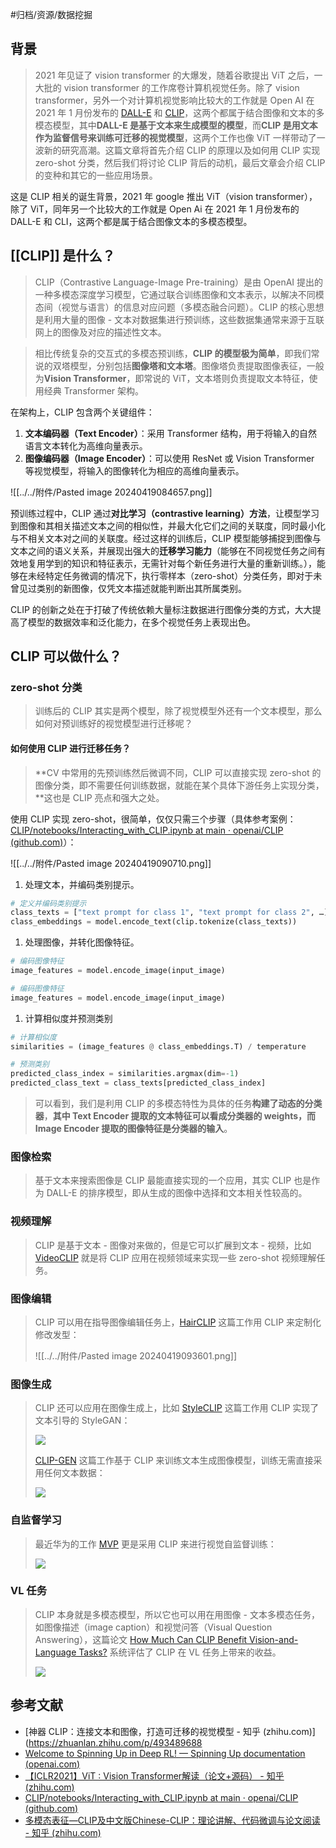 #归档/资源/数据挖掘

## 背景

> 2021 年见证了 vision transformer 的大爆发，随着谷歌提出 ViT 之后，一大批的 vision transformer 的工作席卷计算机视觉任务。除了 vision transformer，另外一个对计算机视觉影响比较大的工作就是 Open AI 在 2021 年 1 月份发布的 [DALL-E](https://link.zhihu.com/?target=https%3A//openai.com/blog/dall-e/) 和 [CLIP](https://link.zhihu.com/?target=https%3A//openai.com/blog/clip/)，这两个都属于结合图像和文本的多模态模型，其中**DALL-E 是基于文本来生成模型的模型**，而**CLIP 是用文本作为监督信号来训练可迁移的视觉模型**，这两个工作也像 ViT 一样带动了一波新的研究高潮。这篇文章将首先介绍 CLIP 的原理以及如何用 CLIP 实现 zero-shot 分类，然后我们将讨论 CLIP 背后的动机，最后文章会介绍 CLIP 的变种和其它的一些应用场景。

这是 CLIP 相关的诞生背景，2021 年 google 推出 ViT（vision transformer），除了 ViT，同年另一个比较大的工作就是 Open Ai 在 2021 年 1 月份发布的 DALL-E 和 CLI，这两个都是属于结合图像文本的多模态模型。

## [[CLIP]] 是什么？

> CLIP（Contrastive Language-Image Pre-training）是由 OpenAI 提出的一种多模态深度学习模型，它通过联合训练图像和文本表示，以解决不同模态间（视觉与语言）的信息对应问题（多模态融合问题）。CLIP 的核心思想是利用大量的图像 - 文本对数据集进行预训练，这些数据集通常来源于互联网上的图像及对应的描述性文本。

> 相比传统复杂的交互式的多模态预训练，**CLIP 的模型极为简单**，即我们常说的双塔模型，分别包括**图像塔和文本塔**。图像塔负责提取图像表征，一般为**Vision Transformer**，即常说的 ViT，文本塔则负责提取文本特征，使用经典 Transformer 架构。

在架构上，CLIP 包含两个关键组件：

1. **文本编码器（Text Encoder）**：采用 Transformer 结构，用于将输入的自然语言文本转化为高维向量表示。
2. **图像编码器（Image Encoder）**：可以使用 ResNet 或 Vision Transformer 等视觉模型，将输入的图像转化为相应的高维向量表示。

![[../../附件/Pasted image 20240419084657.png]]

预训练过程中，CLIP 通过**对比学习（contrastive learning）方法**，让模型学习到图像和其相关描述文本之间的相似性，并最大化它们之间的关联度，同时最小化与不相关文本对之间的关联度。经过这样的训练后，CLIP 模型能够捕捉到图像与文本之间的语义关系，并展现出强大的**迁移学习能力**（能够在不同视觉任务之间有效地复用学到的知识和特征表示，无需针对每个新任务进行大量的重新训练。），能够在未经特定任务微调的情况下，执行零样本（zero-shot）分类任务，即对于未曾见过类别的新图像，仅凭文本描述就能判断出其所属类别。

CLIP 的创新之处在于打破了传统依赖大量标注数据进行图像分类的方式，大大提高了模型的数据效率和泛化能力，在多个视觉任务上表现出色。

## CLIP 可以做什么？

### **zero-shot 分类**

> 训练后的 CLIP 其实是两个模型，除了视觉模型外还有一个文本模型，那么如何对预训练好的视觉模型进行迁移呢？

#### 如何使用 CLIP 进行迁移任务？

> **CV 中常用的先预训练然后微调不同，CLIP 可以直接实现 zero-shot 的图像分类，即不需要任何训练数据，就能在某个具体下游任务上实现分类，**这也是 CLIP 亮点和强大之处。

使用 CLIP 实现 zero-shot，很简单，仅仅只需三个步骤（具体参考案例：[CLIP/notebooks/Interacting_with_CLIP.ipynb at main · openai/CLIP (github.com)](https://github.com/openai/CLIP/blob/main/notebooks/Interacting_with_CLIP.ipynb)）：

![[../../附件/Pasted image 20240419090710.png]]

1. 处理文本，并编码类别提示。

```python
# 定义并编码类别提示
class_texts = ["text prompt for class 1", "text prompt for class 2", …]
class_embeddings = model.encode_text(clip.tokenize(class_texts))
```

1. 处理图像，并转化图像特征。

```python
# 编码图像特征
image_features = model.encode_image(input_image)

# 编码图像特征
image_features = model.encode_image(input_image)
```

1. 计算相似度并预测类别

```python
# 计算相似度
similarities = (image_features @ class_embeddings.T) / temperature

# 预测类别
predicted_class_index = similarities.argmax(dim=-1)
predicted_class_text = class_texts[predicted_class_index]
```

> 可以看到，我们是利用 CLIP 的多模态特性为具体的任务**构建了动态的分类器**，**其中 Text Encoder 提取的文本特征可以看成分类器的 weights，而 Image Encoder 提取的图像特征是分类器的输入**。

### 图像检索

> 基于文本来搜索图像是 CLIP 最能直接实现的一个应用，其实 CLIP 也是作为 DALL-E 的排序模型，即从生成的图像中选择和文本相关性较高的。

### 视频理解

> CLIP 是基于文本 - 图像对来做的，但是它可以扩展到文本 - 视频，比如 [VideoCLIP](https://link.zhihu.com/?target=https%3A//arxiv.org/abs/2109.14084) 就是将 CLIP 应用在视频领域来实现一些 zero-shot 视频理解任务。

### 图像编辑

> CLIP 可以用在指导图像编辑任务上，[HairCLIP](https://link.zhihu.com/?target=https%3A//arxiv.org/abs/2112.05142) 这篇工作用 CLIP 来定制化修改发型：
>
> ![[../../附件/Pasted image 20240419093601.png]]

### 图像生成

> CLIP 还可以应用在图像生成上，比如 [StyleCLIP](https://link.zhihu.com/?target=https%3A//arxiv.org/abs/2103.17249) 这篇工作用 CLIP 实现了文本引导的 StyleGAN：
>
 > ![](https://pic4.zhimg.com/v2-5521eeeea9a05902901be084721d343f_r.jpg)
>
> [CLIP-GEN](https://link.zhihu.com/?target=https%3A//arxiv.org/abs/2203.00386) 这篇工作基于 CLIP 来训练文本生成图像模型，训练无需直接采用任何文本数据：
>
> ![](https://pic2.zhimg.com/v2-5a3b349b1f4c87337bbc6b00d19d0e91_r.jpg)

### 自监督学习

> 最近华为的工作 [MVP](https://link.zhihu.com/?target=https%3A//arxiv.org/abs/2203.05175) 更是采用 CLIP 来进行视觉自监督训练：
>
> ![](https://pic2.zhimg.com/v2-3566c78d49a552e75b08b9dca5670a99_r.jpg)

### VL 任务

> CLIP 本身就是多模态模型，所以它也可以用在用图像 - 文本多模态任务，如图像描述（image caption）和视觉问答（Visual Question Answering），这篇论文 [How Much Can CLIP Benefit Vision-and-Language Tasks?](https://link.zhihu.com/?target=https%3A//arxiv.org/abs/2107.06383) 系统评估了 CLIP 在 VL 任务上带来的收益。
>
> ![](https://pic4.zhimg.com/v2-a547b94a9e73fc462fc186b36dbf721b_r.jpg)

## 参考文献

- [神器 CLIP：连接文本和图像，打造可迁移的视觉模型 - 知乎 (zhihu.com)](<https://zhuanlan.zhihu.com/p/493489688>
- [Welcome to Spinning Up in Deep RL! — Spinning Up documentation (openai.com)](https://spinningup.openai.com/en/latest/)
- [【ICLR2021】ViT : Vision Transformer解读（论文+源码） - 知乎 (zhihu.com)](https://zhuanlan.zhihu.com/p/418184940)
- [CLIP/notebooks/Interacting_with_CLIP.ipynb at main · openai/CLIP (github.com)](https://github.com/openai/CLIP/blob/main/notebooks/Interacting_with_CLIP.ipynb)
- [多模态表征—CLIP及中文版Chinese-CLIP：理论讲解、代码微调与论文阅读 - 知乎 (zhihu.com)](https://zhuanlan.zhihu.com/p/690361706)
